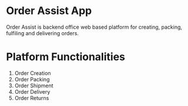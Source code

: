 # Order Assist App

Order Assist is backend office web based platform for creating, packing, fulfiling and delivering orders.

# Platform Functionalities

1. Order Creation
2. Order Packing
3. Order Shipment
4. Order Delivery
5. Order Returns


